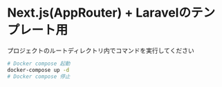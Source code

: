 # Next.js(AppRouter) + Laravelのテンプレート用


プロジェクトのルートディレクトリ内でコマンドを実行してください

```bash
# Docker compose 起動
docker-compose up -d
# Docker compose 停止
```